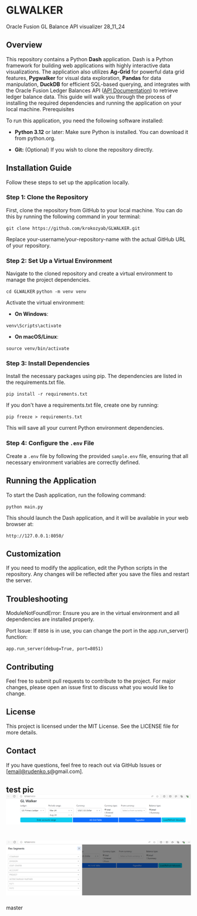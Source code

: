 # GLWALKER
Oracle Fusion GL Balance API visualizer
 28_11_24

## Overview

This repository contains a Python **Dash** application. Dash is a Python framework for building web applications with highly interactive data visualizations. The application also utilizes **Ag-Grid** for powerful data grid features, **Pygwalker** for visual data exploration, **Pandas** for data manipulation, **DuckDB** for efficient SQL-based querying, and integrates with the Oracle Fusion Ledger Balances API ([API Documentation](https://docs.oracle.com/en/cloud/saas/financials/24c/farfa/op-ledgerbalances-get.html)) to retrieve ledger balance data. This guide will walk you through the process of installing the required dependencies and running the application on your local machine.
Prerequisites

To run this application, you need the following software installed:

* **Python 3.12** or later: Make sure Python is installed. You can download it from python.org.

* **Git:** (Optional) If you wish to clone the repository directly.
## Installation Guide

Follow these steps to set up the application locally.

### Step 1: Clone the Repository

First, clone the repository from GitHub to your local machine. You can do this by running the following command in your terminal:

`git clone https://github.com/krokozyab/GLWALKER.git`

Replace your-username/your-repository-name with the actual GitHub URL of your repository.

### Step 2: Set Up a Virtual Environment

Navigate to the cloned repository and create a virtual environment to manage the project dependencies.

`cd GLWALKER`
`python -m venv venv`

Activate the virtual environment:

* **On Windows**:

`venv\Scripts\activate`

* **On macOS/Linux**:

`source venv/bin/activate`

### Step 3: Install Dependencies

Install the necessary packages using pip. The dependencies are listed in the requirements.txt file.

`pip install -r requirements.txt`

If you don't have a requirements.txt file, create one by running:

`pip freeze > requirements.txt`

This will save all your current Python environment dependencies.

### Step 4: Configure the `.env` File
Create a `.env` file by following the provided `sample.env` file, ensuring that all necessary environment variables are correctly defined.

## Running the Application

To start the Dash application, run the following command:

`python main.py`

This should launch the Dash application, and it will be available in your web browser at:

`http://127.0.0.1:8050/`

## Customization

If you need to modify the application, edit the Python scripts in the repository. Any changes will be reflected after you save the files and restart the server.

## Troubleshooting

ModuleNotFoundError: Ensure you are in the virtual environment and all dependencies are installed properly.

Port Issue: If `8050` is in use, you can change the port in the app.run_server() function:

`app.run_server(debug=True, port=8051)`

## Contributing

Feel free to submit pull requests to contribute to the project. For major changes, please open an issue first to discuss what you would like to change.

## License

This project is licensed under the MIT License. See the LICENSE file for more details.

## Contact

If you have questions, feel free to reach out via GitHub Issues or [email@rudenko.s@gmail.com].


test pic
![1-st screen](images/1.png)
-----------------------------
![1-st screen](images/2.png)
=======
master
